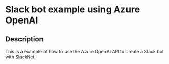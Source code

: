 # Slack bot example using Azure OpenAI

## Description

This is a example of how to use the Azure OpenAI API to create a Slack bot with SlackNet.
